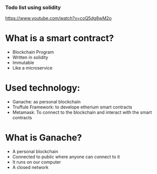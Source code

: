 ### Todo list using solidity
https://www.youtube.com/watch?v=coQ5dg8wM2o

# What is a smart contract?
- Blockchain Program
- Written in solidity
- Immutable
- Like a microservice

# Used technology:
- Ganache: as personal blockchain
- Truffule Framework: to develope etherium smart contracts
- Metamask: To connect to the blockchain and interact with the smart contracts

# What is Ganache?
- A personal blockchain
- Connected to public where anyone can connect to it
- It runs on our computer
- A closed network